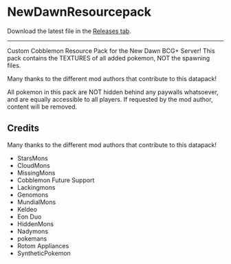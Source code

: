 # NewDawnResourcepack

Download the latest file in the [Releases tab](https://github.com/NewDawnBCG/NewDawnResourcepack/releases).

---

Custom Cobblemon Resource Pack for the New Dawn BCG+ Server! 
This pack contains the TEXTURES of all added pokemon, NOT the spawning files.

Many thanks to the different mod authors that contribute to this datapack! 

All pokemon in this pack are NOT hidden behind any paywalls whatsoever, and are equally accessible to all players. 
If requested by the mod author, content will be removed. 

## Credits

Many thanks to the different mod authors that contribute to this datapack! 

- StarsMons
- CloudMons
- MissingMons
- Cobblemon Future Support
- Lackingmons
- Genomons
- MundialMons
- Keldeo
- Eon Duo
- HiddenMons
- Nadymons
- pokemans
- Rotom Appliances
- SyntheticPokemon